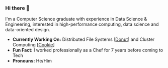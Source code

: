### Hi there 👋

I'm a Computer Science graduate with experience in Data Science & Engineering, interested in high-performance computing, data science and data-oriented design.

- **Currently Working On:** Distributed File Systems [[Donut](https://github.com/tomas-ramos21/Donut)] and Cluster Computing [[Cookie](https://github.com/tomas-ramos21/Cookie)]
- **Fun Fact:** I worked professionally as a Chef for 7 years before coming to Tech
- **Pronouns:** He/Him

<!--
[![tomas-ramos21's github stats](https://github-readme-stats.vercel.app/api?username=tomas-ramos21&include_all_commits=true&show_icons=true&hide_title=true&hide_border=true)](https://github.com/tomas-ramos21)
[![Top Langs](https://github-readme-stats.vercel.app/api/top-langs/?username=tomas-ramos21&include_all_commits=true&show_icons=true&hide_title=true&hide_border=true)](https://github.com/tomas-ramos21)
-->
